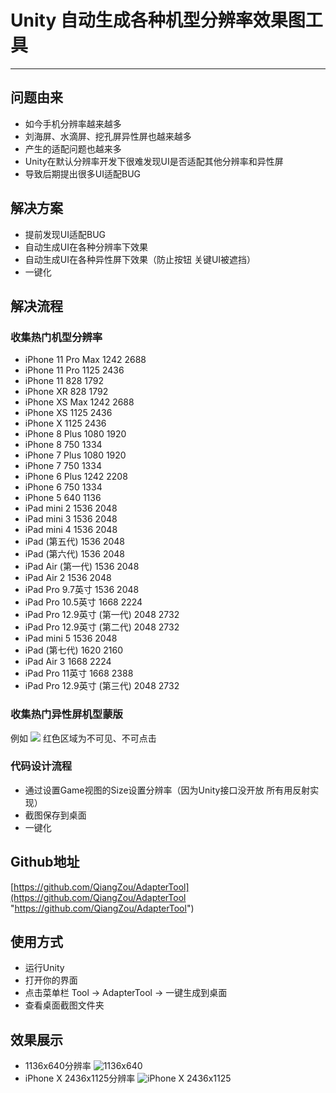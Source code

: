 # Unity 自动生成各种机型分辨率效果图工具



----------


## 问题由来

- 如今手机分辨率越来越多
- 刘海屏、水滴屏、挖孔屏异性屏也越来越多
- 产生的适配问题也越来多
- Unity在默认分辨率开发下很难发现UI是否适配其他分辨率和异性屏
- 导致后期提出很多UI适配BUG

## 解决方案
- 提前发现UI适配BUG
- 自动生成UI在各种分辨率下效果
- 自动生成UI在各种异性屏下效果（防止按钮 关键UI被遮挡）
- 一键化


## 解决流程
### 收集热门机型分辨率
- iPhone	11 Pro Max	1242	2688
- iPhone	11 Pro	1125	2436
- iPhone	11	828	1792
- iPhone	XR	828	1792
- iPhone	XS Max	1242	2688
- iPhone	XS	1125	2436
- iPhone	X	1125	2436
- iPhone	8 Plus	1080	1920
- iPhone	8	750	1334
- iPhone	7 Plus	1080	1920
- iPhone	7	750	1334
- iPhone	6 Plus	1242	2208
- iPhone	6	750	1334
- iPhone	5	640	1136		
- iPad	mini 2	1536	2048
- iPad	mini 3	1536	2048
- iPad	mini 4	1536	2048
- iPad	(第五代)	1536	2048
- iPad	(第六代)	1536	2048
- iPad	Air (第一代)	1536	2048
- iPad	Air 2	1536	2048
- iPad	Pro 9.7英寸	1536	2048
- iPad	Pro 10.5英寸	1668	2224
- iPad	Pro 12.9英寸 (第一代)	2048	2732
- iPad	Pro 12.9英寸 (第二代)	2048	2732			
- iPad	mini 5	1536	2048
- iPad	(第七代)	1620	2160
- iPad	Air 3	1668	2224
- iPad	Pro 11英寸	1668	2388
- iPad	Pro 12.9英寸 (第三代)	2048	2732

### 收集热门异性屏机型蒙版
例如
![](https://i.imgur.com/zDXg1jl.png)
红色区域为不可见、不可点击

### 代码设计流程


- 通过设置Game视图的Size设置分辨率（因为Unity接口没开放 所有用反射实现）
- 截图保存到桌面
- 一键化


## Github地址
[https://github.com/QiangZou/AdapterTool](https://github.com/QiangZou/AdapterTool "https://github.com/QiangZou/AdapterTool")

## 使用方式
- 运行Unity
- 打开你的界面
- 点击菜单栏 Tool -> AdapterTool -> 一键生成到桌面
- 查看桌面截图文件夹


## 效果展示

- 1136x640分辨率
![1136x640](https://raw.githubusercontent.com/QiangZou/AdapterTool/master/docs/1136x640.png)
- iPhone X 2436x1125分辨率
![iPhone X 2436x1125](https://raw.githubusercontent.com/QiangZou/AdapterTool/master/docs/iPhone%20X%202436x1125.png)